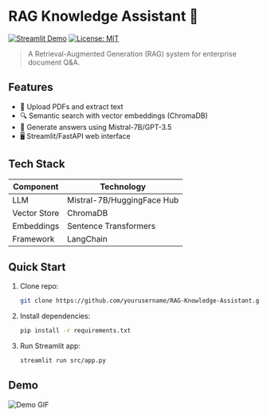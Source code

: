 # RAG Knowledge Assistant 🚀

[![Streamlit Demo](https://static.streamlit.io/badges/streamlit_badge_black_white.svg)](https://your-demo-link.streamlit.app/)
[![License: MIT](https://img.shields.io/badge/License-MIT-yellow.svg)](https://opensource.org/licenses/MIT)

> A Retrieval-Augmented Generation (RAG) system for enterprise document Q&A.

## Features
- 📂 Upload PDFs and extract text
- 🔍 Semantic search with vector embeddings (ChromaDB)
- 💬 Generate answers using Mistral-7B/GPT-3.5
- 🖥️ Streamlit/FastAPI web interface

## Tech Stack
| Component       | Technology |
|----------------|------------|
| LLM            | Mistral-7B/HuggingFace Hub |
| Vector Store   | ChromaDB   |
| Embeddings     | Sentence Transformers |
| Framework      | LangChain  |

## Quick Start
1. Clone repo:
   ```bash
   git clone https://github.com/yourusername/RAG-Knowledge-Assistant.git
   ```
2. Install dependencies:
   ```bash
   pip install -r requirements.txt
   ```
3. Run Streamlit app:
   ```bash
   streamlit run src/app.py
   ```

## Demo
![Demo GIF](assets/Demo.gif)
